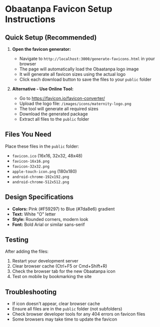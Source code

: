 # Obaatanpa Favicon Setup Instructions

## Quick Setup (Recommended)

1. **Open the favicon generator:**
   - Navigate to `http://localhost:3000/generate-favicons.html` in your browser
   - The page will automatically load the Obaatanpa logo image
   - It will generate all favicon sizes using the actual logo
   - Click each download button to save the files to your `public` folder

2. **Alternative - Use Online Tool:**
   - Go to https://favicon.io/favicon-converter/
   - Upload the logo file: `/images/icons/maternity-logo.png`
   - The tool will generate all required sizes
   - Download the generated package
   - Extract all files to the `public` folder

## Files You Need

Place these files in the `public` folder:
- `favicon.ico` (16x16, 32x32, 48x48)
- `favicon-16x16.png`
- `favicon-32x32.png`
- `apple-touch-icon.png` (180x180)
- `android-chrome-192x192.png`
- `android-chrome-512x512.png`

## Design Specifications

- **Colors:** Pink (#F59297) to Blue (#7da8e6) gradient
- **Text:** White "O" letter
- **Style:** Rounded corners, modern look
- **Font:** Bold Arial or similar sans-serif

## Testing

After adding the files:
1. Restart your development server
2. Clear browser cache (Ctrl+F5 or Cmd+Shift+R)
3. Check the browser tab for the new Obaatanpa icon
4. Test on mobile by bookmarking the site

## Troubleshooting

- If icon doesn't appear, clear browser cache
- Ensure all files are in the `public` folder (not subfolders)
- Check browser developer tools for any 404 errors on favicon files
- Some browsers may take time to update the favicon
